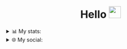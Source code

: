 <!-- Welcome message -->
<h1 align="center">Hello <img src="https://github.com/blackcater/blackcater/raw/main/images/Hi.gif" height="32"/>
</h1>



<!-- Third repositories pin block -->
<!--<h3 align="center">📌 Most used repositories:</h3>
<p align="center">
<a href="https://github.com/pwp-programer/CSharp_Labs">
  <img align="center" src="https://github-readme-stats.vercel.app/api/pin/?username=pwp-programer&repo=CSharp_Labs&theme=github_dark" />
</a>
<a href="https://github.com/pwp-programer/Psihov.net">
  <img align="center" src="https://github-readme-stats.vercel.app/api/pin/?username=pwp-programer&repo=Psihov.net&theme=github_dark"/>
</a>
</p>
-->



<!-- First gif block-->
<!--
<details>
<summary>🐱‍👤 Gif`s: </summary>
    <br>
    <p align="center">
      <img align="center" src="https://c.tenor.com/85r7Pk6D4DcAAAAM/rozen-maiden-black-angel.gif", height=140, weight=180> <img align="center" src="https://c.tenor.com/Y0ZkZqBrUnMAAAAM/anime-aesthetic.gif", weight=180, height=140> <img align="center" src="https://cdn.statically.io/img/i.pinimg.com/originals/4b/28/91/4b2891caae3d814f02938840d020895d.gif", height=140, weight=180>
    </p>
    
</details>
-->

<!-- Secondary stats block -->
<details>
<summary>📊 My stats: </summary>
  <br>
  Coding activity around over last 7 days:
  <a href="https://wakatime.com"><img src="https://wakatime.com/share/@pwp/263c02e7-6701-49e0-bd18-588727aecfb5.svg" /></a>
  <br />  
  <br />  
  Languages activity over last 7 days:
  <a href="https://wakatime.com"><img src="https://wakatime.com/share/@pwp/a2d53862-7375-430a-a0a5-328e98f308c9.svg" /></a>
</details>



<!-- Third social networks block -->
<details>
<summary>🌐 My social:</summary>
  <br>
  <p align="center">
  <a href = "https://vk.com/authorpythonkazika" target="blank"><img align="center" src="https://iconsplace.com/wp-content/uploads/_icons/ffffff/256/png/vk-com-icon-18-256.png" alt="" height="25" width="25" /></a>
  <a href="https://t.me/ei_bogdan" target="blank"><img align="center" src="https://cdn3.iconfinder.com/data/icons/flat-emails-action/16/04_send-telegram-paper-plane-512.png" alt="" height="25" width="28" /></a>
  <a href="https://discordapp.com/users/781475572622295071" target="blank"><img align="center" src="https://pnggrid.com/wp-content/uploads/2021/05/Discord-Logo-White-1024x780.png" alt="" height="20" width="28" /></a>
  <a href="mailto:bogdanzadora2005@gmail.com" target="blank"><img align="center" src="https://cdn4.iconfinder.com/data/icons/black-white-social-media/32/email_mail_envelope_send_message-256.png" alt="" height="28" width="28" /></a>
  </p>
</details>
